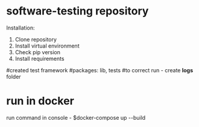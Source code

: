 # software-testing repository

Installation:
1. Clone repository
2. Install virtual environment
3. Check pip version
4. Install requirements


#created test framework
#packages: lib, tests
#to correct run - create **logs** folder

# run in docker
run command in console - $docker-compose up --build

